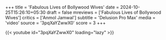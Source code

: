 +++
title = 'Fabulous Lives of Bollywood Wives'
date = 2024-10-25T15:26:10+05:30
draft = false
mreviews = ['Fabulous Lives of Bollywood Wives']
critics = ['Anmol Jamwal']
subtitle = 'Delusion Pro Max'
media = 'video'
source = '3pqXaYZwwX0'
score = 3
+++

{{< youtube id="3pqXaYZwwX0" loading="lazy" >}}
